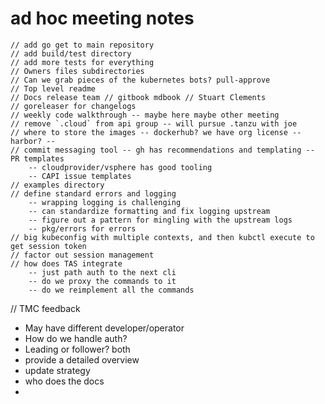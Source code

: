 # ad hoc meeting notes

```
// add go get to main repository
// add build/test directory
// add more tests for everything
// Owners files subdirectories
// Can we grab pieces of the kubernetes bots? pull-approve
// Top level readme
// Docs release team // gitbook mdbook // Stuart Clements
// goreleaser for changelogs
// weekly code walkthrough -- maybe here maybe other meeting
// remove `.cloud` from api group -- will pursue .tanzu with joe
// where to store the images -- dockerhub? we have org license -- harbor? --
// commit messaging tool -- gh has recommendations and templating -- PR templates
    -- cloudprovider/vsphere has good tooling
    -- CAPI issue templates
// examples directory
// define standard errors and logging
    -- wrapping logging is challenging
    -- can standardize formatting and fix logging upstream
    -- figure out a pattern for mingling with the upstream logs
    -- pkg/errors for errors
// big kubeconfig with multiple contexts, and then kubctl execute to get session token
// factor out session management
// how does TAS integrate
    -- just path auth to the next cli
    -- do we proxy the commands to it
    -- do we reimplement all the commands
```

// TMC feedback

* May have different developer/operator 
* How do we handle auth?
* Leading or follower? both
* provide a detailed overview
* update strategy
* who does the docs
*
